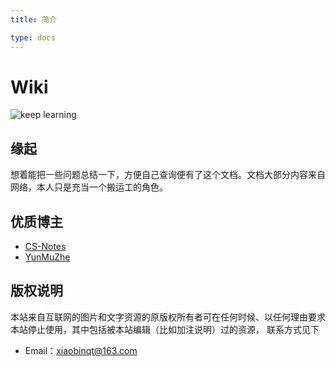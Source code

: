 ```yaml
---
title: 简介

type: docs
---
```


# Wiki

![keep learning](https://cdn.xiaobinqt.cn/xiaobinqt.io/20221223/1dc2a95e027e4c46994eaa1a2a7a07e6.png)

## 缘起

想着能把一些问题总结一下，方便自己查询便有了这个文档。文档大部分内容来自网络，本人只是充当一个搬运工的角色。

## 优质博主

+ [CS-Notes](http://www.cyc2018.xyz/)
+ [YunMuZhe](https://yunmuzhe.github.io/)

## 版权说明

本站来自互联网的图片和文字资源的原版权所有者可在任何时候、以任何理由要求本站停止使用，其中包括被本站编辑（比如加注说明）过的资源， 联系方式见下

+ Email：[xiaobinqt@163.com](mailto:xiaobinqt@163.com)

